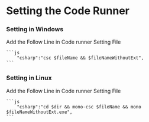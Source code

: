 # Setting the Code Runner

### Setting in Windows
  Add the Follow Line in Code runner Setting File

    ```js
        "csharp":"csc $fileName && $fileNameWithoutExt",
    ```


### Setting in Linux
  Add the Follow Line in Code runner Setting File

    ```js
        "csharp":"cd $dir && mono-csc $fileName && mono $fileNameWithoutExt.exe",
    ```